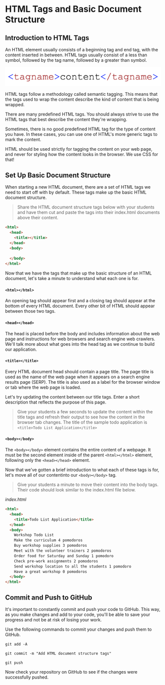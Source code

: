 # HTML Tags and Basic Document Structure

## Introduction to HTML Tags
An HTML element usually consists of a beginning tag and end tag, with the content inserted in between. HTML tags usually consist of a less than symbol, followed by the tag name, followed by a greater than symbol.

![Example of an HTML tag](/images/html_tags_and_basic_document_structure/01.png "Example of an HTML tag")

HTML tags follow a methodology called semantic tagging. This means that the tags used to wrap the content describe the kind of content that is being wrapped.

There are many predefined HTML tags. You should always strive to use the HTML tags that best describe the content they're wrapping.

Sometimes, there is no good predefined HTML tag for the type of content you have. In these cases, you can use one of HTML's more generic tags to mark the content.

HTML should be used strictly for tagging the content on your web page, and never for styling how the content looks in the browser. We use CSS for that!

## Set Up Basic Document Structure
When starting a new HTML document, there are a set of HTML tags we need to start off with by default. These tags make up the basic HTML document structure.

>Share the HTML document structure tags below with your students and have them cut and paste the tags into their index.html documents above their content.

```HTML
<html>
  <head>
    <title></title>
  </head>
  <body>

  </body>
</html>
```

Now that we have the tags that make up the basic structure of an HTML document, let's take a minute to understand what each one is for.

#### `<html></html>`
An opening <html> tag should appear first and a closing </html> tag should appear at the bottom of every HTML document. Every other bit of HTML should appear between those two tags.

#### `<head></head>`
The head is placed before the body and includes information about the web page and instructions for web browsers and search engine web crawlers. We'll talk more about what goes into the head tag as we continue to build our application.

#### `<title></title>`
Every HTML document head should contain a page title. The page title is used as the name of the web page when it appears on a search engine results page (SERP). The title is also used as a label for the browser window or tab where the web page is loaded.

Let's try updating the content between our title tags. Enter a short description that reflects the purpose of this page.

>Give your students a few seconds to update the content within the title tags and refresh their output to see how the content in the browser tab changes. The title of the sample todo application is `<title>Todo List Application</title>`

#### `<body></body>`
The `<body></body>` element contains the entire content of a webpage. It must be the second element inside of the parent `<html></html>` element, following only the `<head></head>` element.

Now that we've gotten a brief introduction to what each of these tags is for, let's move all of our contentinto our `<body></body>` tag.

>Give your students a minute to move their content into the body tags. Their code should look similar to the index.html file below.

*index.html*
```HTML
<html>
  <head>
    <title>Todo List Application</title>
  </head>
  <body>
    Workshop Todo List
    Make the curriculum 4 pomodoros
    Buy workshop supplies 3 pomodoros
    Meet with the volunteer trainers 2 pomodoros
    Order food for Saturday and Sunday 1 pomodoro
    Check pre-work assignments 2 pomodoros
    Send workshop location to all the students 1 pomodoro
    Have a great workshop 0 pomodoros
  </body>
</html>
```

## Commit and Push to GitHub
It's important to constantly commit and push your code to GitHub. This way, as you make changes and add to your code, you'll be able to save your progress and not be at risk of losing your work.

Use the following commands to commit your changes and push them to GitHub.

```shell
git add -A
```

```shell
git commit -m "Add HTML document structure tags"
```

```shell
git push
```

Now check your repository on GitHub to see if the changes were successfully pushed.
